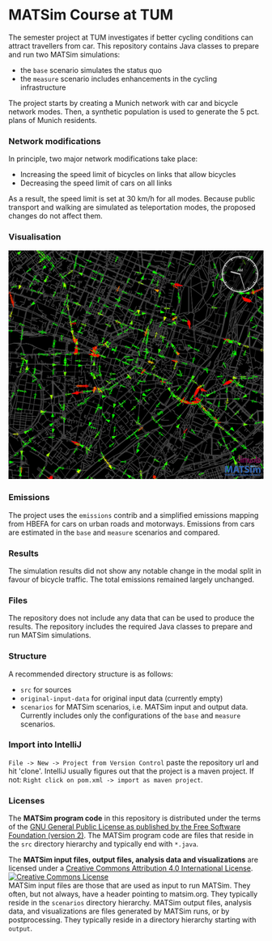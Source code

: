 # MATSim Course at TUM

The semester project at TUM investigates if better cycling conditions can attract travellers from car. This repository contains Java classes to prepare and run two MATSim simulations:
* the `base` scenario simulates the status quo
* the `measure` scenario includes enhancements in the cycling infrastructure

The project starts by creating a Munich network with car and bicycle network modes. Then, a synthetic population is used to generate the 5 pct. plans of Munich residents.

### Network modifications 

In principle, two major network modifications take place:
* Increasing the speed limit of bicycles on links that allow bicycles
* Decreasing the speed limit of cars on all links

As a result, the speed limit is set at 30 km/h for all modes. Because public transport and walking are simulated as teleportation modes, the proposed changes do not affect them.

### Visualisation

![screenshot](images/simulation_screenshot.png)

### Emissions

The project uses the `emissions` contrib and a simplified emissions mapping from HBEFA for cars on urban roads and motorways. Emissions from cars are estimated in the `base` and `measure` scenarios and compared.

### Results

The simulation results did not show any notable change in the modal split in favour of bicycle traffic. The total emissions remained largely unchanged.

### Files

The repository does not include any data that can be used to produce the results. The repository includes the required Java classes to prepare and run MATSim simulations.

### Structure

A recommended directory structure is as follows:
* `src` for sources
* `original-input-data` for original input data (currently empty)
* `scenarios` for MATSim scenarios, i.e. MATSim input and output data. Currently includes only the configurations of the `base` and `measure` scenarios.
  
### Import into IntelliJ

`File -> New -> Project from Version Control` paste the repository url and hit 'clone'. IntelliJ usually figures out
that the project is a maven project. If not: `Right click on pom.xml -> import as maven project`.

### Licenses

The **MATSim program code** in this repository is distributed under the terms of the [GNU General Public License as published by the Free Software Foundation (version 2)](https://www.gnu.org/licenses/old-licenses/gpl-2.0.en.html). The MATSim program code are files that reside in the `src` directory hierarchy and typically end with `*.java`.

The **MATSim input files, output files, analysis data and visualizations** are licensed under a <a rel="license" href="http://creativecommons.org/licenses/by/4.0/">Creative Commons Attribution 4.0 International License</a>.
<a rel="license" href="http://creativecommons.org/licenses/by/4.0/"><img alt="Creative Commons License" style="border-width:0" src="https://i.creativecommons.org/l/by/4.0/80x15.png" /></a><br /> MATSim input files are those that are used as input to run MATSim. They often, but not always, have a header pointing to matsim.org. They typically reside in the `scenarios` directory hierarchy. MATSim output files, analysis data, and visualizations are files generated by MATSim runs, or by postprocessing.  They typically reside in a directory hierarchy starting with `output`.
